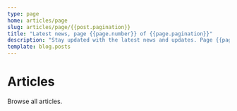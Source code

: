 ```yaml
---
type: page
home: articles/page
slug: articles/page/{{post.pagination}}
title: "Latest news, page {{page.number}} of {{page.pagination}}"
description: "Stay updated with the latest news and updates. Page {{page.number}} of {{post.pagination}}."
template: blog.posts
---
```


# Articles

Browse all articles.
